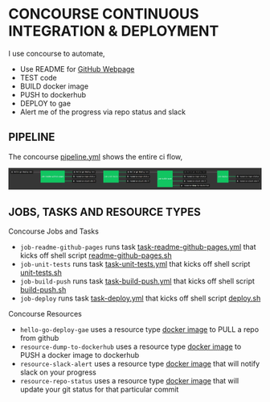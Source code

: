 # CONCOURSE CONTINUOUS INTEGRATION & DEPLOYMENT

I use concourse to automate,

* Use README for
  [GitHub Webpage](https://jeffdecola.github.io/hello-go-deploy-gae/)
* TEST code
* BUILD docker image
* PUSH to dockerhub
* DEPLOY to gae
* Alert me of the progress via repo status and slack

## PIPELINE

The concourse
[pipeline.yml](https://github.com/JeffDeCola/hello-go-deploy-gae/blob/master/ci/pipeline.yml)
shows the entire ci flow,

![IMAGE - hello-go-deploy-gae concourse ci pipeline - IMAGE](docs/pics/hello-go-deploy-gae-pipeline.jpg)

## JOBS, TASKS AND RESOURCE TYPES

Concourse Jobs and Tasks

* `job-readme-github-pages` runs task
  [task-readme-github-pages.yml](https://github.com/JeffDeCola/hello-go-deploy-gae/blob/master/ci/tasks/task-readme-github-pages.yml)
  that kicks off shell script
  [readme-github-pages.sh](https://github.com/JeffDeCola/hello-go-deploy-gae/blob/master/ci/scripts/readme-github-pages.sh)
* `job-unit-tests` runs task
  [task-unit-tests.yml](https://github.com/JeffDeCola/hello-go-deploy-gae/blob/master/ci/tasks/task-unit-tests.yml)
  that kicks off shell script
  [unit-tests.sh](https://github.com/JeffDeCola/hello-go-deploy-gae/tree/master/ci/scripts/unit-tests.sh)
* `job-build-push` runs task
  [task-build-push.yml](https://github.com/JeffDeCola/hello-go-deploy-gae/blob/master/ci/tasks/task-build-push.yml)
  that kicks off shell script
  [build-push.sh](https://github.com/JeffDeCola/hello-go-deploy-gae/tree/master/ci/scripts/build-push.sh)
* `job-deploy` runs task
  [task-deploy.yml](https://github.com/JeffDeCola/hello-go-deploy-gae/blob/master/ci/tasks/task-deploy.yml)
  that kicks off shell script
  [deploy.sh](https://github.com/JeffDeCola/hello-go-deploy-gae/tree/master/ci/scripts/deploy.sh)

Concourse Resources

* `hello-go-deploy-gae` uses a resource type
  [docker image](https://hub.docker.com/r/concourse/git-resource/)
  to PULL a repo from github
* `resource-dump-to-dockerhub` uses a resource type
  [docker image](https://hub.docker.com/r/concourse/docker-image-resource/)
  to PUSH a docker image to dockerhub
* `resource-slack-alert` uses a resource type
  [docker image](https://hub.docker.com/r/cfcommunity/slack-notification-resource)
  that will notify slack on your progress
* `resource-repo-status` uses a resource type
  [docker image](https://hub.docker.com/r/jeffdecola/github-status-resource-clone)
  that will update your git status for that particular commit
